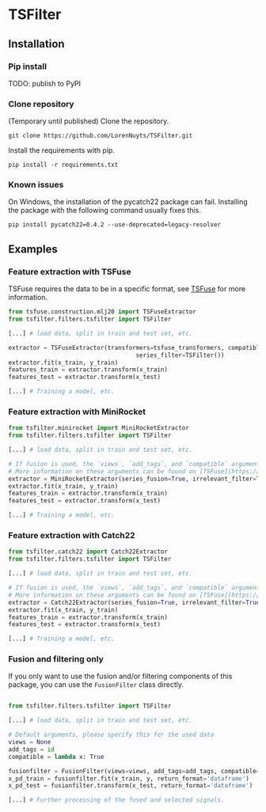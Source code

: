# TSFilter

## Installation
### Pip install
TODO: publish to PyPI

### Clone repository
(Temporary until published)
Clone the repository.
```
git clone https://github.com/LorenNuyts/TSFilter.git
```
Install the requirements with pip.
```
pip install -r requirements.txt
```

### Known issues
On Windows, the installation of the pycatch22 package can fail. Installing the package with the following command
usually fixes this.
```
pip install pycatch22=0.4.2 --use-deprecated=legacy-resolver
```

## Examples
### Feature extraction with TSFuse
TSFuse requires the data to be in a specific format, see [TSFuse](https://github.com/arnedb/tsfuse#data-format) for more information.
```python
from tsfuse.construction.mlj20 import TSFuseExtractor
from tsfilter.filters.tsfilter import TSFilter

[...] # load data, split in train and test set, etc.

extractor = TSFuseExtractor(transformers=tsfuse_transformers, compatible=compatible, random_state=SEED,
                                    series_filter=TSFilter())
extractor.fit(x_train, y_train)
features_train = extractor.transform(x_train)
features_test = extractor.transform(x_test)

[...] # Training a model, etc.
```

### Feature extraction with MiniRocket
```python
from tsfilter.minirocket import MiniRocketExtractor
from tsfilter.filters.tsfilter import TSFilter

[...] # load data, split in train and test set, etc.

# If fusion is used, the `views`, `add_tags`, and `compatible` arguments must also be specified for correct data transformation.
# More information on these arguments can be found on [TSFuse](https://github.com/arnedb/tsfuse#data-format).
extractor = MiniRocketExtractor(series_fusion=True, irrelevant_filter=True, redundant_filter=True)
extractor.fit(x_train, y_train)
features_train = extractor.transform(x_train)
features_test = extractor.transform(x_test)

[...] # Training a model, etc.
```

### Feature extraction with Catch22
```python
from tsfilter.catch22 import Catch22Extractor
from tsfilter.filters.tsfilter import TSFilter

[...] # load data, split in train and test set, etc.

# If fusion is used, the `views`, `add_tags`, and `compatible` arguments must also be specified for correct data transformation.
# More information on these arguments can be found on [TSFuse](https://github.com/arnedb/tsfuse#data-format).
extractor = Catch22Extractor(series_fusion=True, irrelevant_filter=True, redundant_filter=True)
extractor.fit(x_train, y_train)
features_train = extractor.transform(x_train)
features_test = extractor.transform(x_test)

[...] # Training a model, etc.
```

### Fusion and filtering only
If you only want to use the fusion and/or filtering components of this package, you can use the `FusionFilter` class directly.
```python

from tsfilter.filters.tsfilter import TSFilter

[...] # load data, split in train and test set, etc.

# Default arguments, please specify this for the used data
views = None
add_tags = id
compatible = lambda x: True

fusionfilter = FusionFilter(views=views, add_tags=add_tags, compatible=compatible)
x_pd_train = fusionfilter.fit(x_train, y, return_format='dataframe')
x_pd_test = fusionfilter.transform(x_test, return_format='dataframe')

[...] # Further processing of the fused and selected signals.

```
